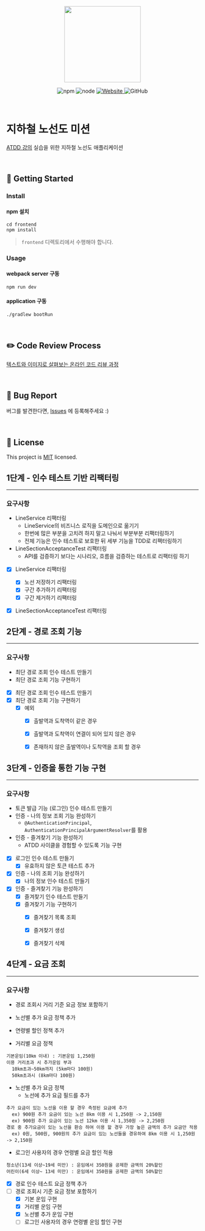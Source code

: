 <p align="center">
    <img width="200px;" src="https://raw.githubusercontent.com/woowacourse/atdd-subway-admin-frontend/master/images/main_logo.png"/>
</p>
<p align="center">
  <img alt="npm" src="https://img.shields.io/badge/npm-6.14.15-blue">
  <img alt="node" src="https://img.shields.io/badge/node-14.18.2-blue">
  <a href="https://edu.nextstep.camp/c/R89PYi5H" alt="nextstep atdd">
    <img alt="Website" src="https://img.shields.io/website?url=https%3A%2F%2Fedu.nextstep.camp%2Fc%2FR89PYi5H">
  </a>
  <img alt="GitHub" src="https://img.shields.io/github/license/next-step/atdd-subway-admin">
</p>

<br>

# 지하철 노선도 미션
[ATDD 강의](https://edu.nextstep.camp/c/R89PYi5H) 실습을 위한 지하철 노선도 애플리케이션

<br>

## 🚀 Getting Started

### Install
#### npm 설치
```
cd frontend
npm install
```
> `frontend` 디렉토리에서 수행해야 합니다.

### Usage
#### webpack server 구동
```
npm run dev
```
#### application 구동
```
./gradlew bootRun
```
<br>

## ✏️ Code Review Process
[텍스트와 이미지로 살펴보는 온라인 코드 리뷰 과정](https://github.com/next-step/nextstep-docs/tree/master/codereview)

<br>

## 🐞 Bug Report

버그를 발견한다면, [Issues](https://github.com/next-step/atdd-subway-service/issues) 에 등록해주세요 :)

<br>

## 📝 License

This project is [MIT](https://github.com/next-step/atdd-subway-service/blob/master/LICENSE.md) licensed.

## 1단계 - 인수 테스트 기반 리팩터링

---

### 요구사항
- LineService 리팩터링
  - LineService의 비즈니스 로직을 도메인으로 옮기기
  - 한번에 많은 부분을 고치려 하지 말고 나눠서 부분부분 리팩터링하기
  - 전체 기능은 인수 테스트로 보호한 뒤 세부 기능을 TDD로 리팩터링하기
- LineSectionAcceptanceTest 리팩터링
  - API를 검증하기 보다는 시나리오, 흐름을 검증하는 테스트로 리팩터링 하기

- [x] LineService 리팩터링
  - [x] 노선 저장하기 리팩터링
  - [x] 구간 추가하기 리팩터링
  - [x] 구간 제거하기 리팩터링
- [x] LineSectionAcceptanceTest 리팩터링


## 2단계 - 경로 조회 기능

---

### 요구사항
- 최단 경로 조회 인수 테스트 만들기
- 최단 경로 조회 기능 구현하기

- [x] 최단 경로 조회 인수 테스트 만들기
- [x] 최단 경로 조회 기능 구현하기
  - [x] 예외
    - [x] 출발역과 도착역이 같은 경우
    - [x] 출발역과 도착역이 연결이 되어 있지 않은 경우
    - [x] 존재하지 않은 출발역이나 도착역을 조회 할 경우


## 3단계 - 인증을 통한 기능 구현

---

### 요구사항
- 토큰 발급 기능 (로그인) 인수 테스트 만들기
- 인증 - 나의 정보 조회 기능 완성하기
  - `@AuthenticationPrincipal`, `AuthenticationPrincipalArgumentResolver`를 활용
- 인증 - 즐겨찾기 기능 완성하기
  - ATDD 사이클을 경험할 수 있도록 기능 구현

- [x] 로그인 인수 테스트 만들기
  - [x] 유효하지 않은 토큰 테스트 추가 
- [x] 인증 - 나의 조회 기능 완성하기
  - [x] 나의 정보 인수 테스트 만들기
- [x] 인증 - 즐겨찾기 기능 완성하기
  - [x] 즐겨찾기 인수 테스트 만들기
  - [x] 즐겨찾기 기능 구현하기
    - [x] 즐겨찾기 목록 조회
    - [x] 즐겨찾기 생성
    - [x] 즐겨찾기 삭제

  
## 4단계 - 요금 조회

---

### 요구사항
- 경로 조회시 거리 기준 요금 정보 포함하기
- 노선별 추가 요금 정책 추가
- 연령별 할인 정책 추가


- 거리별 요금 정책
```text
기본운임(10㎞ 이내) : 기본운임 1,250원
이용 거리초과 시 추가운임 부과
  10km초과∼50km까지 (5km마다 100원)
  50km초과시 (8km마다 100원)
```

- 노선별 추가 요금 정책
  - 노선에 추가 요금 필드를 추가
```text
추가 요금이 있는 노선을 이용 할 경우 측정된 요금에 추가
  ex) 900원 추가 요금이 있는 노선 8km 이용 시 1,250원 -> 2,150원
  ex) 900원 추가 요금이 있는 노선 12km 이용 시 1,350원 -> 2,250원
경로 중 추가요금이 있는 노선을 환승 하여 이용 할 경우 가장 높은 금액의 추가 요금만 적용
  ex) 0원, 500원, 900원의 추가 요금이 있는 노선들을 경유하여 8km 이용 시 1,250원 -> 2,150원
```

- 로그인 사용자의 경우 연령별 요금 할인 적용
```text
청소년(13세 이상~19세 미만) : 운임에서 350원을 공제한 금액의 20%할인
어린이(6세 이상~ 13세 미만) : 운임에서 350원을 공제한 금액의 50%할인
```


- [x] 경로 인수 테스트 요금 정책 추가
- [ ] 경로 조회시 기준 요금 정보 포함하기
  - [x] 기본 운임 구현
  - [x] 거리별 운임 구현
  - [x] 노선별 추가 운임 구현
  - [ ] 로그인 사용자의 경우 연령별 운임 할인 구현

